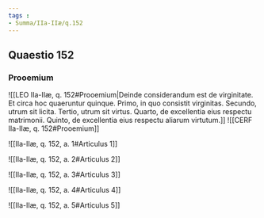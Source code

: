 ```yaml
---
tags : 
- Summa/IIa-IIæ/q.152
---
```


## Quaestio 152

### Prooemium

![[LEO IIa-IIæ, q. 152#Prooemium|Deinde considerandum est de virginitate. Et circa hoc quaeruntur quinque. Primo, in quo consistit virginitas. Secundo, utrum sit licita. Tertio, utrum sit virtus. Quarto, de excellentia eius respectu matrimonii. Quinto, de excellentia eius respectu aliarum virtutum.]]
![[CERF IIa-IIæ, q. 152#Prooemium]]

![[IIa-IIæ, q. 152, a. 1#Articulus 1]]

![[IIa-IIæ, q. 152, a. 2#Articulus 2]]

![[IIa-IIæ, q. 152, a. 3#Articulus 3]]

![[IIa-IIæ, q. 152, a. 4#Articulus 4]]

![[IIa-IIæ, q. 152, a. 5#Articulus 5]]

